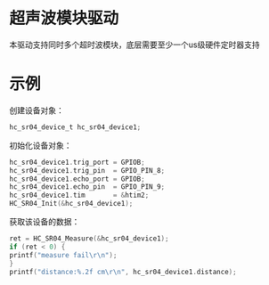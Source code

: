 # 超声波模块驱动

本驱动支持同时多个超时波模块，底层需要至少一个us级硬件定时器支持

# 示例

创建设备对象：
```c
hc_sr04_device_t hc_sr04_device1;
```

初始化设备对象：
```c
hc_sr04_device1.trig_port = GPIOB;
hc_sr04_device1.trig_pin  = GPIO_PIN_8;
hc_sr04_device1.echo_port = GPIOB;
hc_sr04_device1.echo_pin  = GPIO_PIN_9;
hc_sr04_device1.tim       = &htim2;
HC_SR04_Init(&hc_sr04_device1);
```

获取该设备的数据：
```c
ret = HC_SR04_Measure(&hc_sr04_device1);
if (ret < 0) {
printf("measure fail\r\n");
}
printf("distance:%.2f cm\r\n", hc_sr04_device1.distance);
```